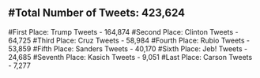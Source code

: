 #Total Number of Tweets: 423,624 
---
#First Place: Trump Tweets - 164,874
#Second Place: Clinton Tweets - 64,725
#Third Place: Cruz Tweets - 58,984
#Fourth Place: Rubio Tweets - 53,859
#Fifth Place: Sanders Tweets - 40,170
#Sixth Place: Jeb! Tweets - 24,685
#Seventh Place: Kasich Tweets - 9,051
#Last Place: Carson Tweets - 7,277
